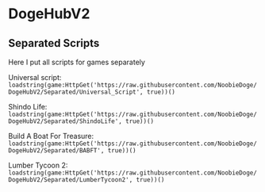 # DogeHubV2

## Separated Scripts

Here I put all scripts for games separately

  Universal script: 
  ```loadstring(game:HttpGet('https://raw.githubusercontent.com/NoobieDoge/DogeHubV2/Separated/Universal_Script', true))()```



  Shindo Life:
  ```loadstring(game:HttpGet('https://raw.githubusercontent.com/NoobieDoge/DogeHubV2/Separated/ShindoLife', true))()```

  Build A Boat For Treasure:
  ```loadstring(game:HttpGet('https://raw.githubusercontent.com/NoobieDoge/DogeHubV2/Separated/BABFT', true))()```
  
  Lumber Tycoon 2:
  ```loadstring(game:HttpGet('https://raw.githubusercontent.com/NoobieDoge/DogeHubV2/Separated/LumberTycoon2', true))()```
  
